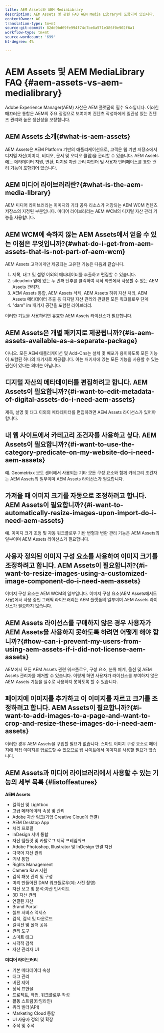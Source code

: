 ```yaml
---
title: AEM Assets와 AEM MediaLibrary
description: AEM Assets 및 관련 FAQ AEM Media Library에 포함되어 있습니다.
contentOwner: AG
translation-type: tm+mt
source-git-commit: 82dd9bd69fe994f74c7be8a571e386f0e902f6a1
workflow-type: tm+mt
source-wordcount: '699'
ht-degree: 4%

---
```



# AEM Assets 및 AEM MediaLibrary FAQ {#aem-assets-vs-aem-medialibrary}

Adobe Experience Manager(AEM) 자산은 AEM 플랫폼의 필수 요소입니다. 이러한 매끄러운 통합은 AEM의 주요 장점으로 보여지며 컨텐츠 작성자에게 일관성 있는 컨텐츠 관리와 높은 생산성을 보장합니다.

## AEM Assets 소개{#what-is-aem-assets}

AEM Assets은 AEM Platform 기반의 애플리케이션으로, 고객은 웹 기반 저장소에서 디지털 자산(이미지, 비디오, 문서 및 오디오 클립)을 관리할 수 있습니다. AEM Assets에는 메타데이터 지원, 변환, 디지털 자산 관리 파인더 및 사용자 인터페이스를 통한 관리 기능이 포함되어 있습니다.

## AEM 미디어 라이브러리란?{#what-is-the-aem-media-library}

AEM 미디어 라이브러리는 이미지와 기타 공유 리소스가 저장되는 AEM WCM 컨텐츠 저장소의 지정된 부분입니다. 미디어 라이브러리는 AEM WCM의 디지털 자산 관리 기능을 사용합니다.

## AEM WCM에 속하지 않는 AEM Assets에서 얻을 수 있는 이점은 무엇입니까?{#what-do-i-get-from-aem-assets-that-is-not-part-of-aem-wcm}

AEM Assets 고객에게만 제공되는 고유한 기능은 다음과 같습니다.

1. 제목, 태그 및 설명 이외의 메타데이터를 추출하고 편집할 수 있습니다.
1. siteadmin 옆에 있는 두 번째 단추를 클릭하여 시작 화면에서 사용할 수 있는 AEM Assets 관리자.
1. AEM Assets 통합, AEM Assets 삭제, AEM Assets 하위 자산 처리, AEM Assets 메타데이터 추출 등 디지털 자산 관리와 관련된 모든 워크플로우 단계
1. &quot;dam&quot; im 패키지 공간을 포함한 라이브러리.

이러한 기능을 사용하려면 유효한 AEM Assets 라이선스가 필요합니다.

## AEM Assets은 개별 패키지로 제공됩니까?{#is-aem-assets-available-as-a-separate-package}

아니오. 모든 AEM 애플리케이션 및 Add-Ons는 설치 및 배포가 용이하도록 모든 기능이 포함된 하나의 패키지로 제공됩니다. 이는 패키지에 있는 모든 기능을 사용할 수 있는 권한이 있다는 의미는 아닙니다.

## 디지털 자산의 메타데이터를 편집하려고 합니다. AEM Assets이 필요합니까?{#i-want-to-edit-metadata-of-digital-assets-do-i-need-aem-assets}

제목, 설명 및 태그 이외의 메타데이터를 편집하려면 AEM Assets 라이선스가 있어야 합니다.

## 내 웹 사이트에서 카테고리 조건자를 사용하고 싶다. AEM Assets이 필요합니까?{#i-want-to-use-the-category-predicate-on-my-website-do-i-need-aem-assets}

예. Geometrixx 보도 센터에서 사용되는 기타 모든 구성 요소와 함께 카테고리 조건자는 AEM Assets의 일부이며 AEM Assets 라이선스가 필요합니다.

## 가져올 때 이미지 크기를 자동으로 조정하려고 합니다. AEM Assets이 필요합니까?{#i-want-to-automatically-resize-images-upon-import-do-i-need-aem-assets}

예. 이미지 크기 조정 및 자동 워크플로우 기반 변형과 변환 관리 기능은 AEM Assets의 일부이며 AEM Assets 라이선스가 필요합니다.

## 사용자 정의된 이미지 구성 요소를 사용하여 이미지 크기를 조정하려고 합니다. AEM Assets이 필요합니까?{#i-want-to-resize-images-using-a-customized-image-component-do-i-need-aem-assets}

이미지 구성 요소는 AEM WCM의 일부입니다. 이미지 구성 요소(AEM Assets에서도 사용)에서 사용 중인 그래픽 라이브러리는 AEM 플랫폼의 일부이며 AEM Assets 라이선스가 필요하지 않습니다.

## AEM Assets 라이선스를 구매하지 않은 경우 사용자가 AEM Assets을 사용하지 못하도록 하려면 어떻게 해야 합니까?{#how-can-i-prevent-my-users-from-using-aem-assets-if-i-did-not-license-aem-assets}

AEM에서 모든 AEM Assets 관련 워크플로우, 구성 요소, 분류 체계, 옵션 및 AEM Assets 관리자를 제거할 수 있습니다. 이렇게 하면 사용자가 라이선스를 부여하지 않은 AEM Assets 기능을 실수로 사용하지 못하도록 할 수 있습니다.

## 페이지에 이미지를 추가하고 이 이미지를 자르고 크기를 조정하려고 합니다. AEM Assets이 필요합니까?{#i-want-to-add-images-to-a-page-and-want-to-crop-and-resize-these-images-do-i-need-aem-assets}

이러한 경우 AEM Assets을 구입할 필요가 없습니다. 스마트 이미지 구성 요소로 페이지에 직접 이미지를 업로드할 수 있으므로 웹 사이트에서 이미지를 사용할 필요가 없습니다.

## AEM Assets과 미디어 라이브러리에서 사용할 수 있는 기능의 세부 목록 {#listoffeatures}

**AEM Assets**

* 컬렉션 및 Lightbox
* 고급 메타데이터 속성 및 관리
* Adobe 자산 링크(기업 Creative Cloud에 연결)
* AEM Desktop App
* 처리 프로필
* InDesign 서버 통합
* 자산 템플릿 및 카탈로그 제작 프레임워크
* Adobe Photoshop, Illustrator 및 InDesign 연결 자산
* 다국어 자산 관리
* PIM 통합
* Rights Management
* Camera Raw 지원
* 검색 패싯 관리 및 구성
* 미리 만들어진 DAM 워크플로우(예: 사진 촬영)
* 자산 보고 및 분석:자산 인사이트
* 3D 자산 관리
* 연결된 자산
* Brand Portal
* 셀프 서비스 액세스
* 검색, 검색 및 다운로드
* 컬렉션 및 폴더 공유
* 관리 도구
* 스마트 태그
* 시각적 검색
* 자산 관리자 UI

**미디어 라이브러리**

* 기본 메타데이터 속성
* 태그 관리
* 버전 제어
* 정적 표현물
* 프로젝트, 작업, 워크플로우 작성
* 활동 스트림(타임라인)
* 쿼리 빌더(API)
* Marketing Cloud 통합
* UI 사용자 정의 및 확장
* 주석 및 주석